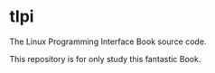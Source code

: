 # tlpi
The Linux Programming Interface Book source code. 

This repository is for only study this fantastic Book.
